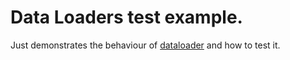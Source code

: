 # Data Loaders test example. 

Just demonstrates the behaviour of [dataloader](https://github.com/graphql/dataloader) and how to test it. 